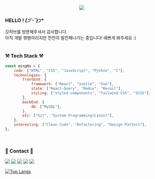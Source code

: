 <div>
<h1 align="center">
  <a href="https://git.io/typing-svg">
    <img src="https://readme-typing-svg.herokuapp.com/?lines=Hi,+There!+👋;This+is+Ming0o,+Software+major💻;Nice+to+meet+you!&center=true&size=20">
  </a>
</h1>

 ### HELLO ! *(੭*ˊᵕˋ)੭*
  깃허브를 방문해주셔서 감사합니다. <br>
  아직 개발 햇병아리지만 천천히 발전해나가는 중입니다! 예쁘게 봐주세요 :) <br>
  <br>

  ### ⚒️ Tech Stack ⚒️
```js
const ming0o = {
    code: ["HTML", "CSS", "JavaScript", "Python", "C"],
    technologies: {
        frontEnd: {
            framework: ["React", "Svelte", "Vue"],
            state: ["React-Query", "Redux", "Recoil"],
            styling: ["styled-components", "Tailwind CSS", "SCSS"],
        },
        backEnd: {
            db: ["MySQL"],
        },
        etc: ["Git", "System Programming(Linux)"],
    },
    interesting: ["Clean Code", "Refactoring", "Design Pattern"],
};
```
<br>

 ### 📧 Contact 📧
  <a href="https://velog.io/@ming0o" target="_blank"><img src="https://img.shields.io/badge/Velog-20c997?style=flat-square&logo=Velog&logoColor=white"/></a>
  <a href="https://blog.naver.com/bb_olive" target="_blank"><img src="https://img.shields.io/badge/Blog-339933?style=flat-square&logo=Naver&logoColor=white"/></a>
  <a href="isha3992@gmail.com" target="_blank"><img src="https://img.shields.io/badge/Gmail-E34F26?style=flat-square&logo=Gmail&logoColor=white"/></a>
  <a href="bb_olive@naver.com" target="_blank"><img src="https://img.shields.io/badge/Email-339933?style=flat-square&logo=Naver&logoColor=white"/></a>
  <a href="https://github.com/ming0o" target="_blank"><img src="https://img.shields.io/badge/Github-232F3E?style=flat-square&logo=Github&logoColor=white"/></a>
  <br>
  
[![Top Langs](https://github-readme-stats.vercel.app/api/top-langs/?username=ming0o)](https://github.com/ming0o/github-readme-stats)
<br>

